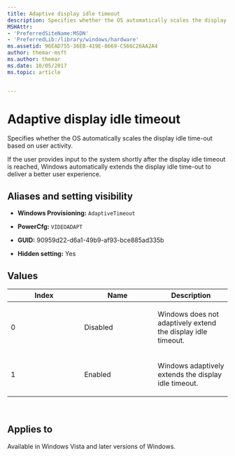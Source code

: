 ```yaml
---
title: Adaptive display idle timeout
description: Specifies whether the OS automatically scales the display idle time-out based on user activity.
MSHAttr:
- 'PreferredSiteName:MSDN'
- 'PreferredLib:/library/windows/hardware'
ms.assetid: 96EAD755-36EB-419E-8669-C566C26AA2A4
author: themar-msft
ms.author: themar
ms.date: 10/05/2017
ms.topic: article


---
```


# Adaptive display idle timeout


Specifies whether the OS automatically scales the display idle time-out based on user activity.

If the user provides input to the system shortly after the display idle timeout is reached, Windows automatically extends the display idle time-out to deliver a better user experience.

## <span id="Aliases_and_setting_visibility"></span><span id="aliases_and_setting_visibility"></span><span id="ALIASES_AND_SETTING_VISIBILITY"></span>Aliases and setting visibility


-   **Windows Provisioning:** `AdaptiveTimeout `

-   **PowerCfg:** `VIDEOADAPT `

-   **GUID:** 90959d22-d6a1-49b9-af93-bce885ad335b

-   **Hidden setting:** Yes

## <span id="Values"></span><span id="values"></span><span id="VALUES"></span>Values


<table>
<colgroup>
<col width="33%" />
<col width="33%" />
<col width="33%" />
</colgroup>
<thead>
<tr class="header">
<th>Index</th>
<th>Name</th>
<th>Description</th>
</tr>
</thead>
<tbody>
<tr class="odd">
<td><p>0</p></td>
<td><p>Disabled</p></td>
<td><p>Windows does not adaptively extend the display idle timeout.</p></td>
</tr>
<tr class="even">
<td><p>1</p></td>
<td><p>Enabled</p></td>
<td><p>Windows adaptively extends the display idle timeout.</p></td>
</tr>
</tbody>
</table>

 

## <span id="Applies_to"></span><span id="applies_to"></span><span id="APPLIES_TO"></span>Applies to


Available in Windows Vista and later versions of Windows.
